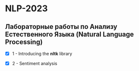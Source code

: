 # NLP-2023
## Лабораторные работы по Анализу Естественного Языка (Natural Language Processing)
- [x] 1 - Introducing the **nltk** library
- [x] 2 - Sentiment analysis

